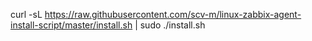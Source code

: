 curl -sL https://raw.githubusercontent.com/scv-m/linux-zabbix-agent-install-script/master/install.sh | sudo ./install.sh